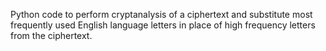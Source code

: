 Python code to perform cryptanalysis of a ciphertext and substitute most
frequently used English language letters in place of high frequency
letters from the ciphertext.